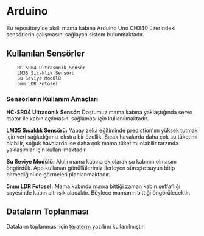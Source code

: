 # Arduino

Bu repository'de akıllı mama kabına Arduino Uno CH340 üzerindeki sensörlerin çalışmasını sağlayan sistem bulunmaktadır. 


## Kullanılan Sensörler

        HC-SR04 Ultrasonik Sensör
        LM35 Sıcaklık Sensörü
        Su Seviye Modülü
        5mm LDR Fotosel
        
   
### Sensörlerin Kullanım Amaçları
        
   **HC-SR04 Ultrasonik Sensör:**  Dostumuz mama kabına yaklaştığında servo motor ile kabın açılmasını sağlaması için kullanılmaktadır. 
        
   **LM35 Sıcaklık Sensörü:** Yapay zeka eğitiminde prediction'ını yüksek tutmak için veri sağladığımız ekstra bir özellik. Sıcak havalarda daha çok su tüketimi olabilir, 
   soğuk havalarda ise daha çok mama tüketimi olabilir tarzında yaklaşımlar için kullanılmaktadır.
   
   **Su Seviye Modülü:** Akıllı mama kabına ek olarak su kabının olmasını öngördük. App kullanan gönüllülerimiz ilerleyen süreçte suyun bitip bitmediğini de görmeleri planlanmaktadır.
   
   **5mm LDR Fotosel:** Mama kabında mama bittiği zaman kabın şeffaflığı sayesinde kabın altı ışık alacaktır. Böylece mamanın bittiği öngörülecektir. 




## Dataların Toplanması 

Dataların toplanması için [teraterm](https://osdn.net/projects/ttssh2/releases/) yazılımı kullanılmıştır. 
